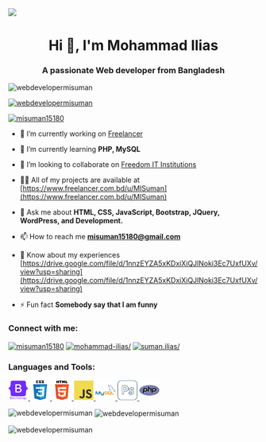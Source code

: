 
<img src="Developer GitHub Background Photo.png">

<h1 align="center">Hi 👋, I'm Mohammad Ilias</h1>
<h3 align="center">A passionate Web developer from Bangladesh</h3>

<p align="left"> <img src="https://komarev.com/ghpvc/?username=webdevelopermisuman&label=Profile%20views&color=0e75b6&style=flat" alt="webdevelopermisuman" /> </p>

<p align="left"> <a href="https://github.com/ryo-ma/github-profile-trophy"><img src="https://github-profile-trophy.vercel.app/?username=webdevelopermisuman" alt="webdevelopermisuman" /></a> </p>

<p align="left"> <a href="https://twitter.com/misuman15180" target="blank"><img src="https://img.shields.io/twitter/follow/misuman15180?logo=twitter&style=for-the-badge" alt="misuman15180" /></a> </p>

- 🔭 I’m currently working on [Freelancer](https://www.freelancer.com.bd/u/MISuman)

- 🌱 I’m currently learning **PHP, MySQL**

- 👯 I’m looking to collaborate on [Freedom IT Institutions](https://freedomitinstitutions.com/)

- 👨‍💻 All of my projects are available at [https://www.freelancer.com.bd/u/MISuman](https://www.freelancer.com.bd/u/MISuman)

- 💬 Ask me about **HTML, CSS, JavaScript, Bootstrap, JQuery, WordPress, and Development.**

- 📫 How to reach me **misuman15180@gmail.com**

- 📄 Know about my experiences [https://drive.google.com/file/d/1nnzEYZA5xKDxiXiQJlNoki3Ec7UxfUXv/view?usp=sharing](https://drive.google.com/file/d/1nnzEYZA5xKDxiXiQJlNoki3Ec7UxfUXv/view?usp=sharing)

- ⚡ Fun fact **Somebody say that I am funny**

<h3 align="left">Connect with me:</h3>
<p align="left">
<a href="https://twitter.com/misuman15180" target="blank"><img align="center" src="https://raw.githubusercontent.com/rahuldkjain/github-profile-readme-generator/master/src/images/icons/Social/twitter.svg" alt="misuman15180" height="30" width="40" /></a>
<a href="https://linkedin.com/in/mohammad-ilias/" target="blank"><img align="center" src="https://raw.githubusercontent.com/rahuldkjain/github-profile-readme-generator/master/src/images/icons/Social/linked-in-alt.svg" alt="mohammad-ilias/" height="30" width="40" /></a>
<a href="https://fb.com/suman.ilias/" target="blank"><img align="center" src="https://raw.githubusercontent.com/rahuldkjain/github-profile-readme-generator/master/src/images/icons/Social/facebook.svg" alt="suman.ilias/" height="30" width="40" /></a>
</p>

<h3 align="left">Languages and Tools:</h3>
<p align="left"> <a href="https://getbootstrap.com" target="_blank" rel="noreferrer"> <img src="https://raw.githubusercontent.com/devicons/devicon/master/icons/bootstrap/bootstrap-plain-wordmark.svg" alt="bootstrap" width="40" height="40"/> </a> <a href="https://www.w3schools.com/css/" target="_blank" rel="noreferrer"> <img src="https://raw.githubusercontent.com/devicons/devicon/master/icons/css3/css3-original-wordmark.svg" alt="css3" width="40" height="40"/> </a> <a href="https://www.w3.org/html/" target="_blank" rel="noreferrer"> <img src="https://raw.githubusercontent.com/devicons/devicon/master/icons/html5/html5-original-wordmark.svg" alt="html5" width="40" height="40"/> </a> <a href="https://developer.mozilla.org/en-US/docs/Web/JavaScript" target="_blank" rel="noreferrer"> <img src="https://raw.githubusercontent.com/devicons/devicon/master/icons/javascript/javascript-original.svg" alt="javascript" width="40" height="40"/> </a> <a href="https://www.mysql.com/" target="_blank" rel="noreferrer"> <img src="https://raw.githubusercontent.com/devicons/devicon/master/icons/mysql/mysql-original-wordmark.svg" alt="mysql" width="40" height="40"/> </a> <a href="https://www.photoshop.com/en" target="_blank" rel="noreferrer"> <img src="https://raw.githubusercontent.com/devicons/devicon/master/icons/photoshop/photoshop-line.svg" alt="photoshop" width="40" height="40"/> </a> <a href="https://www.php.net" target="_blank" rel="noreferrer"> <img src="https://raw.githubusercontent.com/devicons/devicon/master/icons/php/php-original.svg" alt="php" width="40" height="40"/> </a> </p>

<p><img align="left" src="https://github-readme-stats.vercel.app/api/top-langs?username=webdevelopermisuman&show_icons=true&locale=en&layout=compact" alt="webdevelopermisuman" /></p>

<p>&nbsp;<img align="center" src="https://github-readme-stats.vercel.app/api?username=webdevelopermisuman&show_icons=true&locale=en" alt="webdevelopermisuman" /></p>

<p><img align="center" src="https://github-readme-streak-stats.herokuapp.com/?user=webdevelopermisuman&" alt="webdevelopermisuman" /></p>
